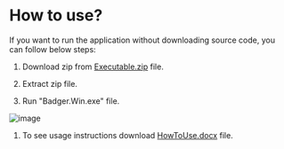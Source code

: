 # How to use?

If you want to run the application without downloading source code, you can follow below steps:

1. Download zip from [Executable.zip](https://github.com/seymakg/badger-tripdistribution/blob/master/Executable.zip) file.

1. Extract zip file.

1. Run "Badger.Win.exe" file.

![image](https://github.com/user-attachments/assets/5810ea0d-b765-4ccb-80ea-435e34513c5b)

1. To see usage instructions download [HowToUse.docx](https://github.com/seymakg/badger-tripdistribution/blob/master/HowToUse.docx) file.
